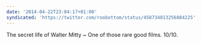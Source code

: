 ```yaml
---
date: '2014-04-22T23:04:17+01:00'
syndicated: 'https://twitter.com/roobottom/status/458734813256884225'
---
```

The secret life of Walter Mitty ~ One of those rare good films. 10/10.
